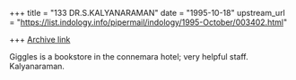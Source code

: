 +++
title = "133 DR.S.KALYANARAMAN"
date = "1995-10-18"
upstream_url = "https://list.indology.info/pipermail/indology/1995-October/003402.html"

+++
[Archive link](https://list.indology.info/pipermail/indology/1995-October/003402.html)

Giggles is a bookstore in the connemara hotel; very helpful staff.
Kalyanaraman.





